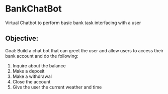 # BankChatBot
Virtual Chatbot to perform basic bank task interfacing with a user

## Objective: 

Goal: Build a chat bot that can greet the user and allow users to access their bank account and do the following: 
1.	Inquire about the balance  
2.	Make a deposit 
3.	Make a withdrawal 
4.	Close the account 
5.	Give the user the current weather and time
